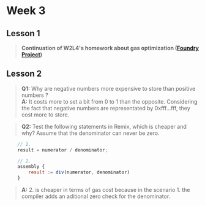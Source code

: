 # <b>Week 3</b>


## <b>Lesson 1</b>
><b>Continuation of W2L4's homework about gas optimization ([Foundry Project](https://github.com/flamuri-dev/expert-solidity-bootcamp/tree/main/week2/W2L4))</b>

## <b>Lesson 2</b>
><b>Q1:</b> Why are negative numbers more expensive to store than positive numbers ?
<br><b>A:</b> It costs more to set a bit from 0 to 1 than the opposite. Considering the fact that negative numbers are representated by 0xfff...fff, they cost more to store.

><b>Q2:</b> Test the following statements in Remix, which is cheaper and why? Assume that the denominator can never be zero.
```js
    // 1.
    result = numerator / denominator;

    // 2.
    assembly {
        result := div(numerator, denominator)
    }
```
><b>A:</b> 2. is cheaper in terms of gas cost because in the scenario 1. the compiler adds an aditional zero check for the denominator.